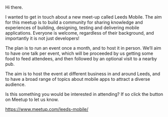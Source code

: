 Hi there.

I wanted to get in touch about a new meet-up called Leeds Mobile. The aim for this meetup is to build a community for sharing knowledge and experiences of building, designing, testing and delivering mobile applications. Everyone is welcome, regardless of their background, and importantly it is not just developers!

The plan is to run an event once a month, and to host it in person. We’ll aim to have one talk per event, which will be proceeded by us getting some food to feed attendees, and then followed by an optional visit to a nearby pub. 

The aim is to host the event at different business in and around Leeds, and to have a broad range of topics about mobile apps to attract a diverse audience.

Is this something you would be interested in attending? If so click the button on Meetup to let us know.

https://www.meetup.com/leeds-mobile/
